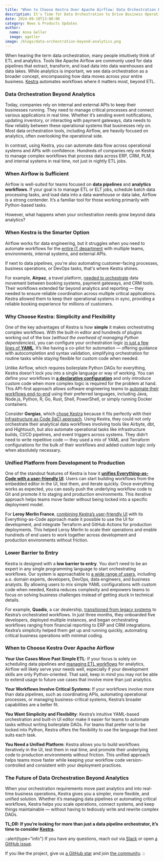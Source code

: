 ```yaml
---
title: "When to Choose Kestra Over Apache Airflow: Data Orchestration Beyond Analytics and ETL"
description: It's Time for Data Orchestration to Drive Business Operations, Not Just Analytics
date: 2024-09-10T13:00:00
category: News & Products Updates
author:
  name: Anna Geller
  image: ageller
image: /blogs/data-orchestration-beyond-analytics.png
---
```



When hearing the term data orchestration, many people intuitively think of ETL and analytics. Tools like Apache Airflow are commonly used for data pipelines that extract, transform, and load data into data warehouses and data lakes. While analytics is important, we see data orchestration as a broader concept, encompassing how data moves across your entire business. [Kestra](https://github.com/kestra-io/kestra) automates workflows where it matters most, beyond ETL.

### Data Orchestration Beyond Analytics

Today, companies rely on internal and external APIs to keep their businesses running. They need to manage critical processes and connect various applications in real time. Whether it’s sending event notifications, updating inventory, or interacting with payment gateways, data needs to flow reliably between these operational systems that businesses rely on. Most data orchestration tools, including Airflow, are heavily focused on analytics, often overlooking the operational side.

In contrast, using Kestra, you can automate data flow across operational systems and APIs with confidence. Hundreds of companies rely on Kestra to manage complex workflows that process data across ERP, CRM, PLM, and internal systems in real time, not just in nightly ETL jobs.

### When Airflow is Sufficient

Airflow is well-suited for teams focused on **data pipelines** and **analytics workflows**. If your goal is to manage ETL or ELT jobs, schedule batch data processing tasks, and load data into a data warehouse or data lake, Airflow is a strong contender. It’s a familiar tool for those working primarily with Python-based tasks.

However, what happens when your orchestration needs grow beyond data analytics?

### When Kestra is the Smarter Option

Airflow works for data engineering, but it struggles when you need to automate workflows for the [entire IT department](https://kestra.io/blogs/2023-12-14-orchestration-problems-and-complexity) with multiple teams, environments, internal systems, and external APIs.

If next to data pipelines, you're also automating customer-facing processes, business operations, or DevOps tasks, that's where Kestra shines.

For example, **Airpaz**, a travel platform, [needed to orchestrate](https://kestra.io/use-cases/stories/5-airpaz-optimizes-travel-data-workflows-with-kestra) data movement between booking systems, payment gateways, and CRM tools. Their workflows extended far beyond analytics and reporting — they needed to ensure reliable coordination across multiple critical applications. Kestra allowed them to keep their operational systems in sync, providing a reliable booking experience for millions of customers.

### Why Choose Kestra: Simplicity and Flexibility

One of the key advantages of Kestra is how **simple** it makes orchestrating complex workflows. With the built-in editor and hundreds of plugins working out of the box (*without the overhead of managing Python dependencies*), you can configure your orchestration logic [in just a few lines of **YAML**](https://kestra.io/blogs/2023-12-01-yaml-pitfalls). It’s like having a co-pilot for automation — offering guidance with autocompletion and syntax validation, simplifying orchestration for routine tasks while staying flexible for custom code when needed.

Unlike Airflow, which requires boilerplate Python DAGs for everything, Kestra doesn’t lock you into a single language or way of working. You can define your workflows in [**a declarative configuration**](https://kestra.io/blogs/2023-11-27-yaml-crashcourse) and only introduce custom code when more complex logic is required for the problem at hand. This API-first approach allows software engineering teams to [automate their workflows end-to-end](https://kestra.io/blogs/2023-06-26-end-to-end-data-orchestration) using their preferred languages, including Java, Node.js, Python, R, Go, Rust, Shell, PowerShell, or simply running Docker containers.

Consider **Gorgias**, which [chose Kestra](https://kestra.io/use-cases/stories/13-gorgias-using-declarative-data-engineering-orchestration-with-kestra) because it fits perfectly with their [Infrastructure as Code (IaC) approach](https://kestra.io/blogs/2024-01-16-gorgias). Using Kestra, they could not only orchestrate their analytical data workflows involving tools like Airbyte, dbt, and Hightouch, but also automate operational tasks like infrastructure builds, CI/CD pipelines, and event triggers across systems. They didn’t need to write repetitive code — they used a mix of YAML and Terraform configurations for the bulk of their workflows and added custom logic only when absolutely necessary.

### Unified Platform from Development to Production

One of the standout features of Kestra is how it [**unifies Everything-as-Code with a user-friendly UI**](https://kestra.io/blogs/2023-12-14-orchestration-problems-and-complexity). Users can start building workflows from the embedded editor in the UI, test them, and iterate quickly. Once everything works as expected, you can easily push the underlying workflow code to Git and promote it to staging and production environments. This iterative approach helps teams move faster without being locked into a specific deployment model.

For **Leroy Merlin France**, [combining Kestra’s user-friendly UI](https://kestra.io/use-cases/stories/14-achieving-agility-and-efficiency-in-data-architecture-with-kestra) with its Everything-as-Code approach made it possible to use the UI for development, and integrate Terraform and GitHub Actions for production deployments. This helped Leroy Merlin to scale their operations and enable hundreds of end users to work together across development and production environments without friction.

### Lower Barrier to Entry

Kestra is designed with a **low barrier to entry**. You don’t need to be an expert in any single programming language to start orchestrating workflows. Our system is approachable to [a wide range of users](https://kestra.io/blogs/2023-07-12-your-private-app-store-for-data-pipelines), including a.o. domain experts, developers, DevOps, data engineers, and business analysts. By allowing users to mix simple YAML configurations with custom code when needed, Kestra reduces complexity and empowers teams to focus on solving business challenges instead of getting stuck in technical details.

For example, **Quadis**, a car dealership, [transitioned from legacy systems](https://kestra.io/use-cases/stories/4-quadis-drives-innovation:-transforming-car-retail-operations-with-kestra) to Kestra’s orchestrated workflows. In just three months, they onboarded five developers, deployed multiple instances, and began orchestrating workflows ranging from financial reporting to ERP and CRM integrations. Kestra’s simplicity helped them get up and running quickly, automating critical business operations with minimal coding.

### When to Choose Kestra Over Apache Airflow

**Your Use Cases Move Past Simple ETL**: If your focus is solely on scheduling data pipelines and [managing ETL workflows](https://kestra.io/blogs/2023-10-11-why-ingestion-will-never-be-solved) for analytics, Airflow will likely serve your needs well, especially if your development skills are only Python-oriented. That said, keep in mind you may not be able to extend usage to future use cases that involve more than just analytics.

**Your Workflows Involve Critical Systems**: If your workflows involve more than data pipelines, such as coordinating APIs, automating operational processes, or managing business-critical systems, Kestra’s broader capabilities are a better fit.

**You Want Simplicity and Flexibility**: Kestra’s intuitive YAML-based orchestration and built-in UI editor make it easier for teams to automate tasks without writing boilerplate DAGs. For teams that prefer not to be locked into Python, Kestra offers the flexibility to use the language that best suits each task.

**You Need a Unified Platform**: Kestra allows you to build workflows iteratively in the UI, test them in real time, and promote their underlying code to production environments without friction. This unified approach helps teams move faster while keeping your workflow code version-controlled and consistent with your deployment practices.

### The Future of Data Orchestration Beyond Analytics

When your orchestration requirements move past analytics and into real-time business operations, Kestra gives you a simpler, more flexible, and unified solution. Whether it’s managing data pipelines or automating critical workflows, Kestra helps you scale operations, connect systems, and keep things maintainable — without having to tediously write and rewrite complex DAGs.

**TL;DR: If you’re looking for more than just a data pipeline orchestrator, it’s time to consider [Kestra](https://github.com/kestra-io/kestra).**

::alert{type="info"}
If you have any questions, reach out via [Slack](https://kestra.io/slack) or open [a GitHub issue](https://github.com/kestra-io/kestra).

If you like the project, give us [a GitHub star](https://github.com/kestra-io/kestra) and join [the community](https://kestra.io/slack).
::
